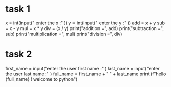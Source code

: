 # task 1
x = int(input(" enter the x :" ))
y = int(input(" enter the y :" ))
add = x + y
sub = x - y
mul = x * y
div =  (x / y)
print("addition =", add)
print("subtraction =", sub)
print("multiplication =", mul)
print("division =", div)

# task 2
first_name = input("enter the user first name :" )
last_name = input("enter the user last name :" )
full_name = first_name + " " + last_name
print (f"hello {full_name} ! welcome to python")
